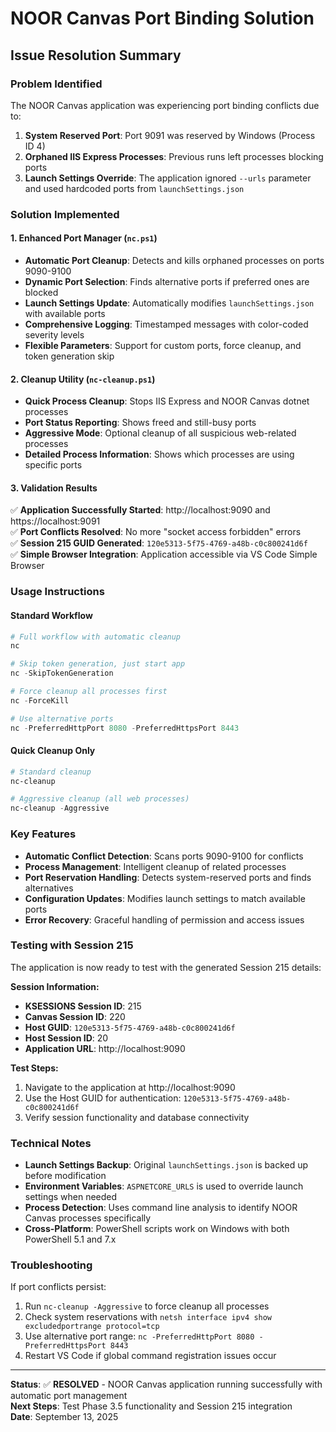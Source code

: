 # NOOR Canvas Port Binding Solution
## Issue Resolution Summary

### **Problem Identified**
The NOOR Canvas application was experiencing port binding conflicts due to:
1. **System Reserved Port**: Port 9091 was reserved by Windows (Process ID 4)
2. **Orphaned IIS Express Processes**: Previous runs left processes blocking ports
3. **Launch Settings Override**: The application ignored `--urls` parameter and used hardcoded ports from `launchSettings.json`

### **Solution Implemented**

#### **1. Enhanced Port Manager (`nc.ps1`)**
- **Automatic Port Cleanup**: Detects and kills orphaned processes on ports 9090-9100
- **Dynamic Port Selection**: Finds alternative ports if preferred ones are blocked
- **Launch Settings Update**: Automatically modifies `launchSettings.json` with available ports
- **Comprehensive Logging**: Timestamped messages with color-coded severity levels
- **Flexible Parameters**: Support for custom ports, force cleanup, and token generation skip

#### **2. Cleanup Utility (`nc-cleanup.ps1`)**  
- **Quick Process Cleanup**: Stops IIS Express and NOOR Canvas dotnet processes
- **Port Status Reporting**: Shows freed and still-busy ports
- **Aggressive Mode**: Optional cleanup of all suspicious web-related processes
- **Detailed Process Information**: Shows which processes are using specific ports

#### **3. Validation Results**
✅ **Application Successfully Started**: http://localhost:9090 and https://localhost:9091  
✅ **Port Conflicts Resolved**: No more "socket access forbidden" errors  
✅ **Session 215 GUID Generated**: `120e5313-5f75-4769-a48b-c0c800241d6f`  
✅ **Simple Browser Integration**: Application accessible via VS Code Simple Browser  

### **Usage Instructions**

#### **Standard Workflow**
```powershell
# Full workflow with automatic cleanup
nc

# Skip token generation, just start app
nc -SkipTokenGeneration

# Force cleanup all processes first
nc -ForceKill

# Use alternative ports
nc -PreferredHttpPort 8080 -PreferredHttpsPort 8443
```

#### **Quick Cleanup Only**  
```powershell
# Standard cleanup
nc-cleanup

# Aggressive cleanup (all web processes)
nc-cleanup -Aggressive
```

### **Key Features**
- **Automatic Conflict Detection**: Scans ports 9090-9100 for conflicts
- **Process Management**: Intelligent cleanup of related processes
- **Port Reservation Handling**: Detects system-reserved ports and finds alternatives
- **Configuration Updates**: Modifies launch settings to match available ports
- **Error Recovery**: Graceful handling of permission and access issues

### **Testing with Session 215**
The application is now ready to test with the generated Session 215 details:

**Session Information:**
- **KSESSIONS Session ID**: 215
- **Canvas Session ID**: 220  
- **Host GUID**: `120e5313-5f75-4769-a48b-c0c800241d6f`
- **Host Session ID**: 20
- **Application URL**: http://localhost:9090

**Test Steps:**
1. Navigate to the application at http://localhost:9090
2. Use the Host GUID for authentication: `120e5313-5f75-4769-a48b-c0c800241d6f`
3. Verify session functionality and database connectivity

### **Technical Notes**
- **Launch Settings Backup**: Original `launchSettings.json` is backed up before modification
- **Environment Variables**: `ASPNETCORE_URLS` is used to override launch settings when needed  
- **Process Detection**: Uses command line analysis to identify NOOR Canvas processes specifically
- **Cross-Platform**: PowerShell scripts work on Windows with both PowerShell 5.1 and 7.x

### **Troubleshooting**
If port conflicts persist:
1. Run `nc-cleanup -Aggressive` to force cleanup all processes
2. Check system reservations with `netsh interface ipv4 show excludedportrange protocol=tcp`
3. Use alternative port range: `nc -PreferredHttpPort 8080 -PreferredHttpsPort 8443`
4. Restart VS Code if global command registration issues occur

---
**Status**: ✅ **RESOLVED** - NOOR Canvas application running successfully with automatic port management  
**Next Steps**: Test Phase 3.5 functionality and Session 215 integration  
**Date**: September 13, 2025
